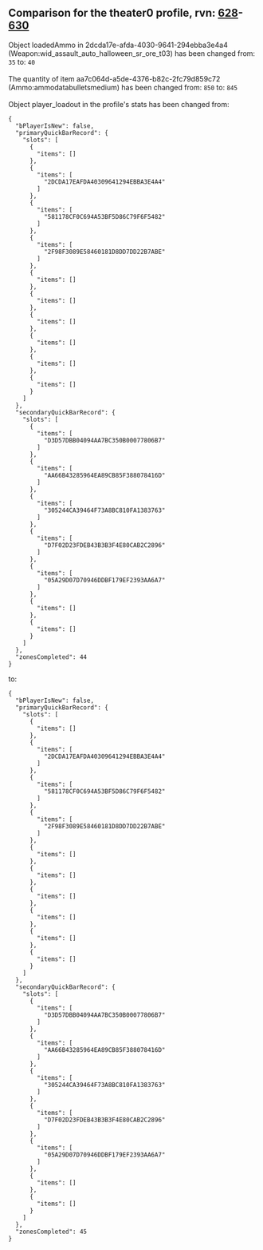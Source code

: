 ## Comparison for the theater0 profile, rvn: [628](https://github.com/PRO100KatYT/FortniteProfileRevisions/tree/main/profiles/theater0/628%20theater0.json)-[630](https://github.com/PRO100KatYT/FortniteProfileRevisions/tree/main/profiles/theater0/630%20theater0.json)

Object loadedAmmo in 2dcda17e-afda-4030-9641-294ebba3e4a4 (Weapon:wid_assault_auto_halloween_sr_ore_t03) has been changed from: `35` to: `40`
<br><br>
The quantity of item aa7c064d-a5de-4376-b82c-2fc79d859c72 (Ammo:ammodatabulletsmedium) has been changed from: `850` to: `845`
<br><br>
Object player_loadout in the profile's stats has been changed from:

```
{
  "bPlayerIsNew": false,
  "primaryQuickBarRecord": {
    "slots": [
      {
        "items": []
      },
      {
        "items": [
          "2DCDA17EAFDA40309641294EBBA3E4A4"
        ]
      },
      {
        "items": [
          "581178CF0C694A53BF5D86C79F6F5482"
        ]
      },
      {
        "items": [
          "2F98F3089E58460181D8DD7DD22B7ABE"
        ]
      },
      {
        "items": []
      },
      {
        "items": []
      },
      {
        "items": []
      },
      {
        "items": []
      },
      {
        "items": []
      },
      {
        "items": []
      }
    ]
  },
  "secondaryQuickBarRecord": {
    "slots": [
      {
        "items": [
          "D3D57DBB04094AA7BC350B00077806B7"
        ]
      },
      {
        "items": [
          "AA66B43285964EA89CB85F388078416D"
        ]
      },
      {
        "items": [
          "305244CA39464F73A8BC810FA1383763"
        ]
      },
      {
        "items": [
          "D7F02D23FDEB43B3B3F4E80CAB2C2896"
        ]
      },
      {
        "items": [
          "05A29D07D70946DDBF179EF2393AA6A7"
        ]
      },
      {
        "items": []
      },
      {
        "items": []
      }
    ]
  },
  "zonesCompleted": 44
}
```

to:

```
{
  "bPlayerIsNew": false,
  "primaryQuickBarRecord": {
    "slots": [
      {
        "items": []
      },
      {
        "items": [
          "2DCDA17EAFDA40309641294EBBA3E4A4"
        ]
      },
      {
        "items": [
          "581178CF0C694A53BF5D86C79F6F5482"
        ]
      },
      {
        "items": [
          "2F98F3089E58460181D8DD7DD22B7ABE"
        ]
      },
      {
        "items": []
      },
      {
        "items": []
      },
      {
        "items": []
      },
      {
        "items": []
      },
      {
        "items": []
      },
      {
        "items": []
      }
    ]
  },
  "secondaryQuickBarRecord": {
    "slots": [
      {
        "items": [
          "D3D57DBB04094AA7BC350B00077806B7"
        ]
      },
      {
        "items": [
          "AA66B43285964EA89CB85F388078416D"
        ]
      },
      {
        "items": [
          "305244CA39464F73A8BC810FA1383763"
        ]
      },
      {
        "items": [
          "D7F02D23FDEB43B3B3F4E80CAB2C2896"
        ]
      },
      {
        "items": [
          "05A29D07D70946DDBF179EF2393AA6A7"
        ]
      },
      {
        "items": []
      },
      {
        "items": []
      }
    ]
  },
  "zonesCompleted": 45
}
```

<br><br>
